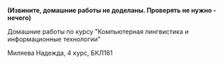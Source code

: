 **(Извините, домашние работы не доделаны. Проверять не нужно - нечего)**


Домашние работы по курсу "Компьютерная лингвистика и информационные технологии"

Миляева Надежда, 4 курс, БКЛ161
